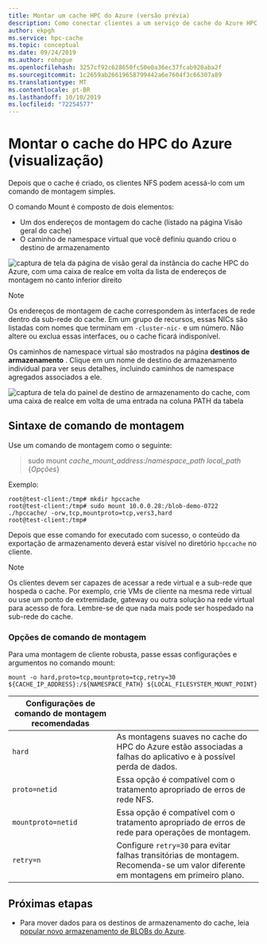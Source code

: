 ```yaml
---
title: Montar um cache HPC do Azure (versão prévia)
description: Como conectar clientes a um serviço de cache do Azure HPC
author: ekpgh
ms.service: hpc-cache
ms.topic: conceptual
ms.date: 09/24/2019
ms.author: rohogue
ms.openlocfilehash: 3257cf92c628650fc50e0a36ec37fcab920aba2f
ms.sourcegitcommit: 1c2659ab26619658799442a6e7604f3c66307a89
ms.translationtype: MT
ms.contentlocale: pt-BR
ms.lasthandoff: 10/10/2019
ms.locfileid: "72254577"
---
```

# <a name="mount-the-azure-hpc-cache-preview"></a>Montar o cache do HPC do Azure (visualização)

Depois que o cache é criado, os clientes NFS podem acessá-lo com um comando de montagem simples.

O comando Mount é composto de dois elementos:

* Um dos endereços de montagem do cache (listado na página Visão geral do cache)
* O caminho de namespace virtual que você definiu quando criou o destino de armazenamento

![captura de tela da página de visão geral da instância do cache HPC do Azure, com uma caixa de realce em volta da lista de endereços de montagem no canto inferior direito](media/hpc-cache-mount-addresses.png)

> [!NOTE] 
> Os endereços de montagem de cache correspondem às interfaces de rede dentro da sub-rede do cache. Em um grupo de recursos, essas NICs são listadas com nomes que terminam em `-cluster-nic-` e um número. Não altere ou exclua essas interfaces, ou o cache ficará indisponível.

Os caminhos de namespace virtual são mostrados na página **destinos de armazenamento** . Clique em um nome de destino de armazenamento individual para ver seus detalhes, incluindo caminhos de namespace agregados associados a ele.

![captura de tela do painel de destino de armazenamento do cache, com uma caixa de realce em volta de uma entrada na coluna PATH da tabela](media/hpc-cache-view-namespace-paths.png)

## <a name="mount-command-syntax"></a>Sintaxe de comando de montagem

Use um comando de montagem como o seguinte:

> sudo mount *cache_mount_address*:/*namespace_path* *local_path* {*Opções*}

Exemplo:

```
root@test-client:/tmp# mkdir hpccache
root@test-client:/tmp# sudo mount 10.0.0.28:/blob-demo-0722 ./hpccache/ -orw,tcp,mountproto=tcp,vers3,hard
root@test-client:/tmp# 
```

Depois que esse comando for executado com sucesso, o conteúdo da exportação de armazenamento deverá estar visível no diretório ``hpccache`` no cliente.

> [!NOTE] 
> Os clientes devem ser capazes de acessar a rede virtual e a sub-rede que hospeda o cache. Por exemplo, crie VMs de cliente na mesma rede virtual ou use um ponto de extremidade, gateway ou outra solução na rede virtual para acesso de fora. Lembre-se de que nada mais pode ser hospedado na sub-rede do cache.

### <a name="mount-command-options"></a>Opções de comando de montagem

Para uma montagem de cliente robusta, passe essas configurações e argumentos no comando mount: 

``mount -o hard,proto=tcp,mountproto=tcp,retry=30 ${CACHE_IP_ADDRESS}:/${NAMESPACE_PATH} ${LOCAL_FILESYSTEM_MOUNT_POINT}``

| Configurações de comando de montagem recomendadas | |
--- | --- 
``hard`` | As montagens suaves no cache do HPC do Azure estão associadas a falhas do aplicativo e à possível perda de dados. 
``proto=netid`` | Essa opção é compatível com o tratamento apropriado de erros de rede NFS.
``mountproto=netid`` | Essa opção é compatível com o tratamento apropriado de erros de rede para operações de montagem.
``retry=n`` | Configure ``retry=30`` para evitar falhas transitórias de montagem. Recomenda-se um valor diferente em montagens em primeiro plano.

## <a name="next-steps"></a>Próximas etapas

* Para mover dados para os destinos de armazenamento do cache, leia [popular novo armazenamento de BLOBs do Azure](hpc-cache-ingest.md).
